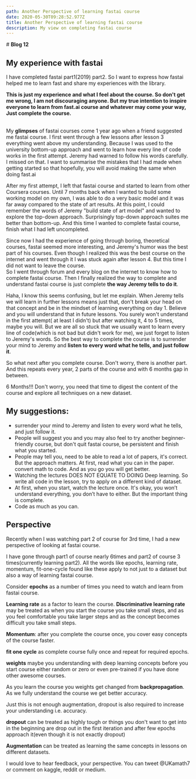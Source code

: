 ```yaml
---
path: Another Perspective of learning fastai course
date: 2020-05-30T09:28:52.977Z
title: Another Perspective of learning fastai course
description: My view on completing fastai course
---
```

\# **Blog 12**

## My experience with fastai

I have completed fastai part1(2019) part2. So I want to express how fastai helped me to learn fast and share my experiences with the library.

**This is just my experience and what I feel about the course. So don't get me wrong, I am not discouraging anyone. But my true intention to inspire everyone to learn from fast.ai course and whatever may come your way, Just complete the course.**

\
My **glimpses** of fastai courses come 1 year ago when a friend suggested me fastai course. I first went through a few lessons after lesson 3 everything went above my understanding. Because I was used to the university bottom-up approach and went to learn how every line of code works in the first attempt. Jeremy had warned to follow his words carefully. I missed on that. I want to summarise the mistakes that I had made when getting started so that hopefully, you will avoid making the same when doing fast.ai

After my first attempt, I left that fastai course and started to learn from other Coursera courses. Until 7 months back when I wanted to build some working model on my own, I was able to do a very basic model and it was far away compared to the state of art results. At this point, I could remember the words of Jeremy "build state of art model" and wanted to explore the top-down approach. Surprisingly top-down approach suites me better than bottom-up. And this time I wanted to complete fastai course, finish what I had left uncompleted.

Since now I had the experience of going through boring, theoretical courses, fastai seemed more interesting, and Jeremy's humor was the best part of his courses. Even though I realized this was the best course on the internet and went through it I was stuck again after lesson 4. But this time I did not want to leave the course.\
So I went through forum and every blog on the internet to know how to complete fastai course. Then I finally realized the way to complete and understand fastai course is just complete **the way Jeremy tells to do it**. 

Haha, I know this seems confusing, but let me explain. When Jeremy tells we will learn in further lessons means just that, don't break your head on that concept and be in the mindset of learning everything on day 1. Believe and you will understand that in future lessons. You surely won't understand in the first attempt( at least I didn't) but after watching it, 4 to 5 times, maybe you will. But we are all so stuck that we usually want to learn every line of code(which is not bad but didn't work for me), we just forget to listen to Jeremy's words. So the best way to complete the course is to surrender your mind to Jeremy and **listen to every word what he tells, and just follow it**. 

So what next after you complete course. Don't worry, there is another part. And this repeats every year, 2 parts of the course and with 6 months gap in between. 

6 Months!!! Don't worry, you need that time to digest the content of the course and explore all techniques on a new dataset. 

## My suggestions:

* surrender your mind to Jeremy and listen to every word what he tells, and just follow it.
* People will suggest you and you may also feel to try another beginner-friendly course, but don't quit fastai course, be persistent and finish what you started.
* People may tell you, need to be able to read a lot of papers, it's correct. But the approach matters. At first, read what you can in the paper. convert math to code. And as you go you will get better.
* Watching the lectures DOES NOT EQUATE TO DOING Deep learning. So write all code in the lesson, try to apply on a different kind of dataset.
* At first, when you start, watch the lecture once. It's okay, you won’t understand everything, you don’t have to either. But the important thing is complete.
* Code as much as you can.



## Perspective

Recently when I was watching part 2 of course for 3rd time, I had a new perspective of looking at fastai course.

I have gone through part1 of course nearly 6times and part2 of course 3 times(currently learning part2). All the words like epochs, learning rate, momentum, fit-one-cycle found like these apply to not just to a dataset but also a way of learning fastai course.

Consider **epochs** as a number of times you need to watch and learn from fastai course.

**Learning rate** as a factor to learn the course. **Discriminative learning rate** may be treated as when you start the course you take small steps, and as you feel comfortable you take larger steps and as the concept becomes difficult you take small steps.

**Momentum**: after you complete the course once, you cover easy concepts of the course faster.

**fit one cycle** as complete course fully once and repeat for required epochs.

**weights** maybe you understanding with deep learning concepts before you start course either random or zero or even pre-trained if you have done other awesome courses.

As you learn the course you weights get changed from **backpropagation**. As we fully understand the course we get better accuracy. 

Just this is not enough augmentation, dropout is also required to increase your understanding i.e. accuracy. 

**dropout** can be treated as highly tough or things you don't want to get into in the beginning are drop out in the first iteration and after few epochs approach it(even though it is not exactly dropout)

**Augmentation** can be treated as learning the same concepts in lessons on different datasets.



I would love to hear feedback, your perspective. You can tweet @UKamath7 or comment on kaggle, reddit or medium.
